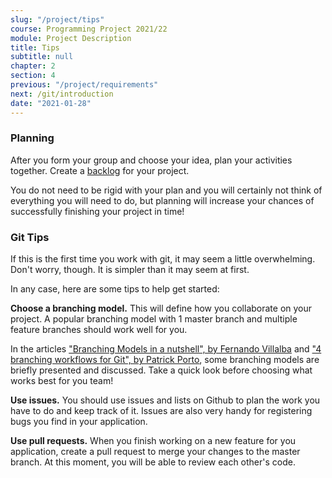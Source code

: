 ```yaml
---
slug: "/project/tips"
course: Programming Project 2021/22
module: Project Description
title: Tips
subtitle: null
chapter: 2
section: 4
previous: "/project/requirements"
next: /git/introduction
date: "2021-01-28"
---
```


### Planning

After you form your group and choose your idea, plan your activities together. Create a [backlog](<https://en.wikipedia.org/wiki/Scrum_(software_development)#Sprint_backlog>) for your project.

You do not need to be rigid with your plan and you will certainly not think of everything you will need to do, but planning will increase your chances of successfully finishing your project in time!

### Git Tips

If this is the first time you work with git, it may seem a little overwhelming. Don't worry, though. It is simpler than it may seem at first.

In any case, here are some tips to help get started:

**Choose a branching model.** This will define how you collaborate on your project. A popular branching model with 1 master branch and multiple feature branches should work well for you.

In the articles ["Branching Models in a nutshell", by Fernando Villalba](https://medium.com/contino-engineering/branching-models-in-a-nutshell-bf24ea1d888a) and ["4 branching workflows for Git", by Patrick Porto](https://medium.com/@patrickporto/4-branching-workflows-for-git-30d0aaee7bf), some branching models are briefly presented and discussed. Take a quick look before choosing what works best for you team!

**Use issues.** You should use issues and lists on Github to plan the work you have to do and keep track of it. Issues are also very handy for registering bugs you find in your application.

**Use pull requests.** When you finish working on a new feature for you application, create a pull request to merge your changes to the master branch. At this moment, you will be able to review each other's code.
